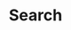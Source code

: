 ---
title: "Search" # in any language you want
layout: "search" # necessary for search
menu: "main"
# url: "/archive"
# description: "Description for Search"
summary: "search"
placeholder: "placeholder text in search input box"
---
